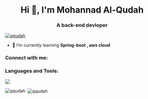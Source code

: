 <h1 align="center">Hi 👋, I'm Mohannad Al-Qudah</h1>
<h3 align="center">A back-end devloper</h3>

<p align="left"> <a href="https://github.com/ryo-ma/github-profile-trophy"><img src="https://github-profile-trophy.vercel.app/?username=qqudah" alt="qqudah" /></a> </p>

- 🌱 I’m currently learning **Spring-boot , aws cloud**

<h3 align="left">Connect with me:</h3>
<p align="left">
</p>

<h3 align="left">Languages and Tools:</h3>
<p align="left">
  <img src="https://skillicons.dev/icons?i=java,spring,dotnet,csharp,html,css,postgresql,mysql,aws,postman" />
</p>

<p><img align="left" src="https://github-readme-stats.vercel.app/api/top-langs?username=qqudah&show_icons=true&locale=en&layout=compact" alt="qqudah" /></p>

<p>&nbsp;<img align="center" src="https://github-readme-stats.vercel.app/api?username=qqudah&show_icons=true&locale=en" alt="qqudah" /></p>

